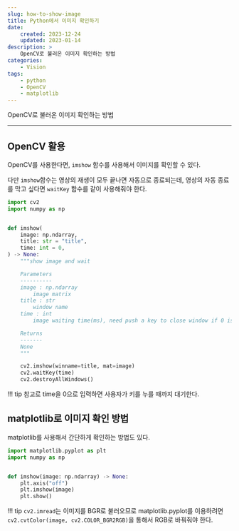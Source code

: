 ```yaml
---
slug: how-to-show-image
title: Python에서 이미지 확인하기
date:
    created: 2023-12-24
    updated: 2023-01-14
description: >
    OpenCV로 불러온 이미지 확인하는 방법
categories:
    - Vision
tags:
    - python
    - OpenCV
    - matplotlib
---
```


OpenCV로 불러온 이미지 확인하는 방법  

<!-- more -->

---

## OpenCV 활용

OpenCV를 사용한다면, `imshow` 함수를 사용해서 이미지를 확인할 수 있다. 

다만 `imshow`함수는 영상의 재생이 모두 끝나면 자동으로 종료되는데, 영상의 자동 종료를 막고 싶다면 `waitKey` 함수를 같이 사용해줘야 한다.  

```python
import cv2
import numpy as np


def imshow(
    image: np.ndarray,
    title: str = "title",
    time: int = 0,
) -> None:
    """show image and wait

    Parameters
    ----------
    image : np.ndarray
        image matrix
    title : str
        window name
    time : int
        image waiting time(ms), need push a key to close window if 0 is given

    Returns
    -------
    None
    """

    cv2.imshow(winname=title, mat=image)
    cv2.waitKey(time)
    cv2.destroyAllWindows()
```

!!! tip
    참고로 time을 0으로 입력하면 사용자가 키를 누를 때까지 대기한다.  

## matplotlib로 이미지 확인 방법

matplotlib를 사용해서 간단하게 확인하는 방법도 있다.  

```python
import matplotlib.pyplot as plt
import numpy as np


def imshow(image: np.ndarray) -> None:
    plt.axis("off")
    plt.imshow(image)
    plt.show()
```

!!! tip
    `cv2.imread`는 이미지를 BGR로 불러오므로 matplotlib.pyplot를 이용하려면 `cv2.cvtColor(image, cv2.COLOR_BGR2RGB)`을 통해서 RGB로 바꿔줘야 한다.  